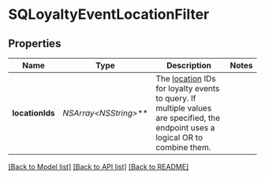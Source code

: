 # SQLoyaltyEventLocationFilter

## Properties
Name | Type | Description | Notes
------------ | ------------- | ------------- | -------------
**locationIds** | **NSArray&lt;NSString*&gt;*** | The [location](https://developer.squareup.com/reference/square_2023-10-18/objects/Location) IDs for loyalty events to query. If multiple values are specified, the endpoint uses  a logical OR to combine them. | 

[[Back to Model list]](../README.md#documentation-for-models) [[Back to API list]](../README.md#documentation-for-api-endpoints) [[Back to README]](../README.md)


